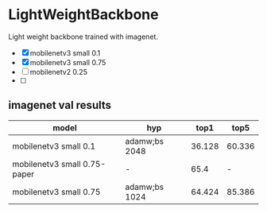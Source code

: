 # LightWeightBackbone

Light weight backbone trained with imagenet.

- [x] mobilenetv3 small 0.1
- [x] mobilenetv3 small 0.75
- [ ] mobilenetv2 0.25
- [ ] 





## imagenet val results

| model                        | hyp           | top1   | top5   |
| ---------------------------- | ------------- | ------ | ------ |
| mobilenetv3 small 0.1        | adamw;bs 2048 | 36.128 | 60.336 |
| mobilenetv3 small 0.75-paper | -             | 65.4   | -      |
| mobilenetv3 small 0.75       | adamw;bs 1024 | 64.424 | 85.386 |

